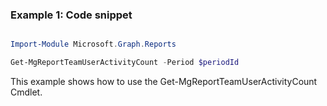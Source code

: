 ### Example 1: Code snippet

```powershell

Import-Module Microsoft.Graph.Reports

Get-MgReportTeamUserActivityCount -Period $periodId 

```
This example shows how to use the Get-MgReportTeamUserActivityCount Cmdlet.

